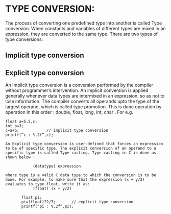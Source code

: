 # TYPE CONVERSION:

The process of converting one predefined type into another is called Type conversion. When constants and variables of different types are mixed in an expression, they are converted to the same type. There are two types of type conversions:

## Implicit type conversion
## Explicit type conversion

An Implicit type conversion is a conversion performed by the compiler without programmer’s intervention. An implicit conversion is applied generally whenever data types are intermixed in an expression, so as not to lose information. The compiler converts all operands upto the type of the largest operand, which is called type promotion. This is done operation by operation in this order : double, float, long, int, char . For e.g.

```
float a=5.5,c;
int b=3;
c=a+b;            // implicit type conversion
printf(”c : %.2f”,c);
```
	An Explicit type conversion is user-defined that forces an expression to be of specific type. The explicit conversion of an operand to a specific type is called Type casting. Type casting in C is done as shown below :

				(datatype) expression

	where type is a valid C data type to which the conversion is to be done. For example, to make sure that the expression (x + y/2) evaluates to type float, write it as:
				(float) (x + y/2)

           float pi;
           pi=(float)22/7;       // explicit type conversion
 	       printf(“pi : %.2f”,pi);

           